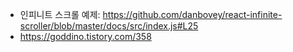 - 인피니트 스크롤 예제: https://github.com/danbovey/react-infinite-scroller/blob/master/docs/src/index.js#L25
- https://goddino.tistory.com/358
